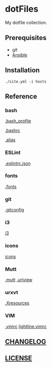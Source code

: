 # dotFiles
My dotfile collection.

## Prerequisites

* git
* [Ansible](http://docs.ansible.com/ansible/latest/intro_installation.html)

## Installation

`./site.yml -i hosts`

## Reference

### bash
[.bash_profile](.bash_profile)

[.bashrc](.bashrc)

[.alias](.alias)

### ESLint
[.eslintrc.json](.eslintrc.json)

### fonts
[.fonts](.fonts)

### git
[.gitconfig](.gitconfig)

### i3
[i3](i3)

### icons
[icons](icons)

### Mutt
[.mutt](.mutt)
[.urlview](.urlview)

### urxvt
[.Xresources](.Xresources)

### VIM
[.vimrc](.vimrc)
[lightline.vimrc](lightline.vimrc)

## [CHANGELOG](CHANGELOG.md)

## [LICENSE](LICENSE)
